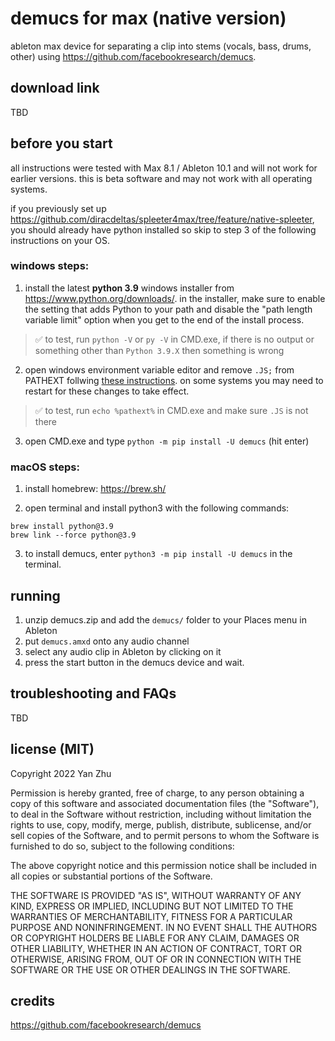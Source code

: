 # demucs for max (native version)

ableton max device for separating a clip into stems (vocals, bass, drums,
other) using https://github.com/facebookresearch/demucs.

## download link

TBD

## before you start

all instructions were tested with Max 8.1 / Ableton 10.1 and will not work for earlier versions. this is beta software and may not work with all operating systems. 

if you previously set up https://github.com/diracdeltas/spleeter4max/tree/feature/native-spleeter, you should already have python installed so skip to step 3 of the following instructions on your OS.

### windows steps:

1. install the latest **python 3.9** windows installer from https://www.python.org/downloads/. in the installer, make sure to enable the setting that adds Python to your path and disable the "path length variable limit" option when you get to the end of the install process.

> :white_check_mark: to test, run `python -V` or `py -V` in CMD.exe, if there is no output or something other than `Python 3.9.X` then something is wrong

2. open windows environment variable editor and remove `.JS;` from PATHEXT follwing [these instructions](https://web.archive.org/web/20201111203134/https://support.shotgunsoftware.com/hc/en-us/articles/114094235653-Setting-global-environment-variables-on-Windows). on some systems you may need to restart for these changes to take effect.

> :white_check_mark: to test, run `echo %pathext%` in CMD.exe and make sure `.JS` is not there

3. open CMD.exe and type `python -m pip install -U demucs` (hit enter)

### macOS steps:

1. install homebrew: https://brew.sh/

2. open terminal and install python3 with the following commands:
```
brew install python@3.9
brew link --force python@3.9
```

3. to install demucs, enter `python3 -m pip install -U demucs` in the terminal.

## running

1. unzip demucs.zip and add the `demucs/` folder to your Places menu in Ableton
2. put `demucs.amxd` onto any audio channel
3. select any audio clip in Ableton by clicking on it
4. press the start button in the demucs device and wait.

## troubleshooting and FAQs

TBD

## license (MIT)

Copyright 2022 Yan Zhu

Permission is hereby granted, free of charge, to any person obtaining a copy of
this software and associated documentation files (the "Software"), to deal in
the Software without restriction, including without limitation the rights to
use, copy, modify, merge, publish, distribute, sublicense, and/or sell copies
of the Software, and to permit persons to whom the Software is furnished to do
so, subject to the following conditions:

The above copyright notice and this permission notice shall be included in all
copies or substantial portions of the Software.

THE SOFTWARE IS PROVIDED "AS IS", WITHOUT WARRANTY OF ANY KIND, EXPRESS OR
IMPLIED, INCLUDING BUT NOT LIMITED TO THE WARRANTIES OF MERCHANTABILITY,
FITNESS FOR A PARTICULAR PURPOSE AND NONINFRINGEMENT. IN NO EVENT SHALL THE
AUTHORS OR COPYRIGHT HOLDERS BE LIABLE FOR ANY CLAIM, DAMAGES OR OTHER
LIABILITY, WHETHER IN AN ACTION OF CONTRACT, TORT OR OTHERWISE, ARISING FROM,
OUT OF OR IN CONNECTION WITH THE SOFTWARE OR THE USE OR OTHER DEALINGS IN THE
SOFTWARE.

## credits

https://github.com/facebookresearch/demucs
